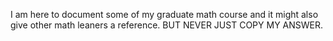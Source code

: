 I am here to document some of my graduate math course and it might also give other math leaners a reference. BUT NEVER JUST COPY MY ANSWER.

